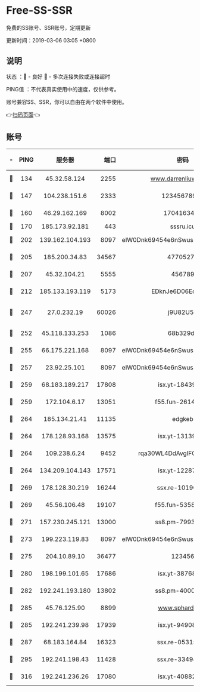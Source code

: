 # Free-SS-SSR

免费的SS账号、SSR账号，定期更新

更新时间：2019-03-06 03:05 +0800

## 说明

状态     ：🙂 - 良好 🙁 - 多次连接失败或连接超时

PING值   ：不代表真实使用中的速度，仅供参考。

账号兼容SS、SSR，你可以自由在两个软件中使用。

👉[扫码页面](https://liesauer.github.io/free-ss-ssr.github.io/)👈

## 账号

|-|PING|服务器|端口|密码|加密方式|区域|
|:----:|:----:|:-----:|-----:|:----:|:----:|:----:|
|🙂|134|45.32.58.124|2255|www.darrenliuwei.com|aes-256-cfb|JP|
|🙂|147|104.238.151.6|2333|12345678900|aes-256-cfb|JP|
|🙂|160|46.29.162.169|8002|1704163453|aes-256-cfb|RU|
|🙂|170|185.173.92.181|443|sssru.icu|rc4-md5|RU|
|🙂|202|139.162.104.193|8097|eIW0Dnk69454e6nSwuspv9DmS201tQ0D|aes-256-cfb|JP|
|🙂|205|185.200.34.83|34567|47705279|aes-256-cfb|US|
|🙂|207|45.32.104.21|5555|456789|aes-256-cfb|SG|
|🙂|212|185.133.193.119|5173|EDknJe6D06EoWDaw|aes-256-cfb|US|
|🙂|247|27.0.232.19|60026|j9U82U53|xchacha20-ietf-poly1305|HK|
|🙂|252|45.118.133.253|1086|68b329da|aes-256-cfb|SG|
|🙂|255|66.175.221.168|8097|eIW0Dnk69454e6nSwuspv9DmS201tQ0D|aes-256-cfb|US|
|🙂|257|23.92.25.101|8097|eIW0Dnk69454e6nSwuspv9DmS201tQ0D|aes-256-cfb|US|
|🙂|259|68.183.189.217|17808|isx.yt-18439872|aes-256-cfb|SG|
|🙂|259|172.104.6.17|13051|f55.fun-26146872|aes-256-cfb|US|
|🙂|264|185.134.21.41|11135|edgkeb|aes-256-cfb|GB|
|🙂|264|178.128.93.168|13575|isx.yt-13139523|aes-256-cfb|SG|
|🙂|264|109.238.6.24|9452|rqa30WL4DdAvgIFG6Fs3znzTa|aes-256-cfb|FR|
|🙂|264|134.209.104.143|17571|isx.yt-12287887|aes-256-cfb|SG|
|🙂|269|178.128.30.219|16244|ssx.re-10190276|aes-256-cfb|SG|
|🙂|269|45.56.106.48|19107|f55.fun-53586818|aes-256-cfb|US|
|🙂|271|157.230.245.121|13000|ss8.pm-79933809|aes-256-cfb|SG|
|🙂|273|199.223.119.83|8097|eIW0Dnk69454e6nSwuspv9DmS201tQ0D|aes-256-cfb|US|
|🙂|275|204.10.89.10|36477|123456|aes-256-cfb|US|
|🙂|280|198.199.101.65|17686|isx.yt-38768454|aes-256-cfb|US|
|🙂|282|192.241.193.180|13802|ss8.pm-40001184|aes-256-cfb|US|
|🙂|285|45.76.125.90|8899|www.sphard.com|aes-256-cfb|JP|
|🙂|285|192.241.239.98|17939|isx.yt-94908149|aes-256-cfb|US|
|🙂|287|68.183.164.84|16323|ssx.re-05315643|aes-256-cfb|US|
|🙂|295|192.241.198.43|11428|ssx.re-33494381|aes-256-cfb|US|
|🙂|316|192.241.236.26|17080|isx.yt-40882343|aes-256-cfb|US|
